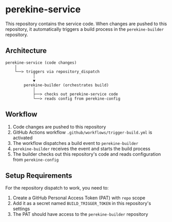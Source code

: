 # perekine-service

This repository contains the service code. When changes are pushed to this repository, it automatically triggers a build process in the `perekine-builder` repository.

## Architecture

```
perekine-service (code changes)
    │
    └──> triggers via repository_dispatch
            │
            ▼
        perekine-builder (orchestrates build)
            │
            ├──> checks out perekine-service code
            └──> reads config from perekine-config
```

## Workflow

1. Code changes are pushed to this repository
2. GitHub Actions workflow `.github/workflows/trigger-build.yml` is activated
3. The workflow dispatches a build event to `perekine-builder`
4. `perekine-builder` receives the event and starts the build process
5. The builder checks out this repository's code and reads configuration from `perekine-config`

## Setup Requirements

For the repository dispatch to work, you need to:

1. Create a GitHub Personal Access Token (PAT) with `repo` scope
2. Add it as a secret named `BUILD_TRIGGER_TOKEN` in this repository's settings
3. The PAT should have access to the `perekine-builder` repository
